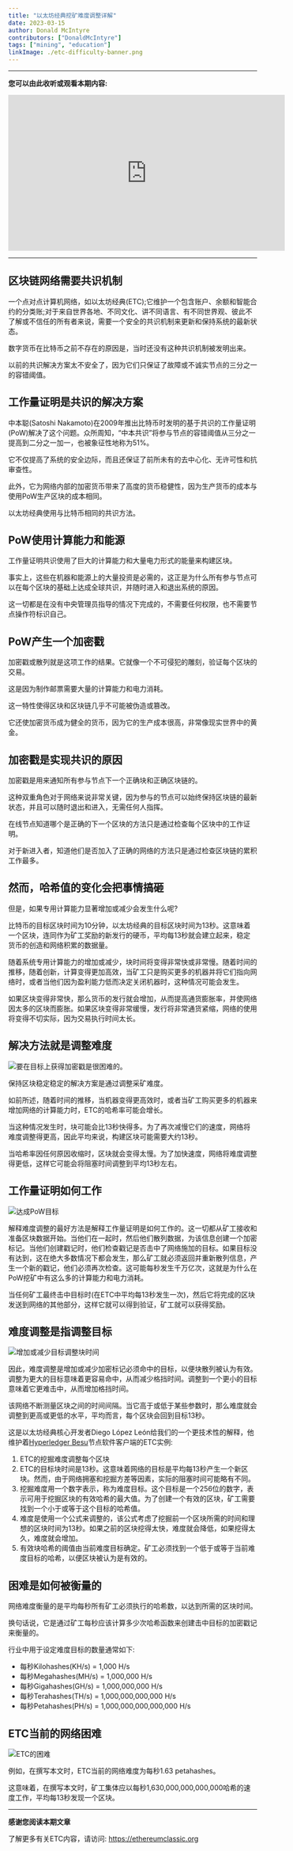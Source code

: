 ```yaml
---
title: "以太坊经典挖矿难度调整详解"
date: 2023-03-15
author: Donald McIntyre
contributors: ["DonaldMcIntyre"]
tags: ["mining", "education"]
linkImage: ./etc-difficulty-banner.png
---
```


---
**您可以由此收听或观看本期内容:**

<iframe width="560" height="315" src="https://www.youtube.com/embed/PgAaPaNdrHw" title="YouTube video player" frameborder="0" allow="accelerometer; autoplay; clipboard-write; encrypted-media; gyroscope; picture-in-picture; web-share" allowfullscreen></iframe>

---

## 区块链网络需要共识机制

一个点对点计算机网络，如以太坊经典(ETC);它维护一个包含账户、余额和智能合约的分类账;对于来自世界各地、不同文化、讲不同语言、有不同世界观、彼此不了解或不信任的所有者来说，需要一个安全的共识机制来更新和保持系统的最新状态。

数字货币在比特币之前不存在的原因是，当时还没有这种共识机制被发明出来。

以前的共识解决方案太不安全了，因为它们只保证了故障或不诚实节点的三分之一的容错阈值。

## 工作量证明是共识的解决方案

中本聪(Satoshi Nakamoto)在2009年推出比特币时发明的基于共识的工作量证明(PoW)解决了这个问题。众所周知，“中本共识”将参与节点的容错阈值从三分之一提高到二分之一加一，也被象征性地称为51%。

它不仅提高了系统的安全边际，而且还保证了前所未有的去中心化、无许可性和抗审查性。

此外，它为网络内部的加密货币带来了高度的货币稳健性，因为生产货币的成本与使用PoW生产区块的成本相同。

以太坊经典使用与比特币相同的共识方法。

## PoW使用计算能力和能源

工作量证明共识使用了巨大的计算能力和大量电力形式的能量来构建区块。

事实上，这些在机器和能源上的大量投资是必需的，这正是为什么所有参与节点可以在每个区块的基础上达成全球共识，并随时进入和退出系统的原因。

这一切都是在没有中央管理员指导的情况下完成的，不需要任何权限，也不需要节点操作符标识自己。

## PoW产生一个加密戳

加密戳或散列就是这项工作的结果。它就像一个不可侵犯的雕刻，验证每个区块的交易。

这是因为制作邮票需要大量的计算能力和电力消耗。

这一特性使得区块和区块链几乎不可能被伪造或篡改。

它还使加密货币成为健全的货币，因为它的生产成本很高，非常像现实世界中的黄金。

## 加密戳是实现共识的原因

加密戳是用来通知所有参与节点下一个正确块和正确区块链的。

这种双重角色对于网络来说非常关键，因为参与的节点可以始终保持区块链的最新状态，并且可以随时退出和进入，无需任何人指挥。

在线节点知道哪个是正确的下一个区块的方法只是通过检查每个区块中的工作证明。

对于新进入者，知道他们是否加入了正确的网络的方法只是通过检查区块链的累积工作最多。

## 然而，哈希值的变化会把事情搞砸

但是，如果专用计算能力显著增加或减少会发生什么呢?

比特币的目标区块时间为10分钟，以太坊经典的目标区块时间为13秒。这意味着一个区块，连同作为矿工奖励的新发行的硬币，平均每13秒就会建立起来，稳定货币的创造和网络积累的数据量。

随着系统专用计算能力的增加或减少，块时间将变得非常快或非常慢。随着时间的推移，随着创新，计算变得更加高效，当矿工只是购买更多的机器并将它们指向网络时，或者当他们因为盈利能力低而决定关闭机器时，这种情况可能会发生。

如果区块变得非常快，那么货币的发行就会增加，从而提高通货膨胀率，并使网络因太多的区块而膨胀。如果区块变得非常缓慢，发行将非常通货紧缩，网络的使用将变得不切实际，因为交易执行时间太长。

## 解决方法就是调整难度

![要在目标上获得加密戳是很困难的。](./etc-difficulty-banner.png)

保持区块稳定稳定的解决方案是通过调整采矿难度。

如前所述，随着时间的推移，当机器变得更高效时，或者当矿工购买更多的机器来增加网络的计算能力时，ETC的哈希率可能会增长。

当这种情况发生时，块可能会比13秒快得多。为了再次减慢它们的速度，网络将难度调整得更高，因此平均来说，构建区块可能需要大约13秒。

当哈希率因任何原因收缩时，区块就会变得太慢。为了加快速度，网络将难度调整得更低，这样它可能会将阻塞时间调整到平均13秒左右。

## 工作量证明如何工作

![达成PoW目标](./1.png)

解释难度调整的最好方法是解释工作量证明是如何工作的。这一切都从矿工接收和准备区块数据开始。当他们在一起时，然后他们散列数据，为该信息创建一个加密标记。当他们创建戳记时，他们检查戳记是否击中了网络施加的目标。如果目标没有达到，这在绝大多数情况下都会发生，那么矿工就必须返回并重新散列信息，产生一个新的戳记，他们必须再次检查。这可能每秒发生千万亿次，这就是为什么在PoW挖矿中有这么多的计算能力和电力消耗。

当任何矿工最终击中目标时(在ETC中平均每13秒发生一次)，然后它将完成的区块发送到网络的其他部分，这样它就可以得到验证，矿工就可以获得奖励。

## 难度调整是指调整目标

![增加或减少目标调整块时间](./2.png)

因此，难度调整是增加或减少加密标记必须命中的目标，以便块散列被认为有效。调整为更大的目标意味着更容易命中，从而减少格挡时间。调整到一个更小的目标意味着它更难击中，从而增加格挡时间。

该网络不断测量区块之间的时间间隔。当它高于或低于某些参数时，那么难度就会调整到更高或更低的水平，平均而言，每个区块会回到目标13秒。

这是以太坊经典核心开发者Diego López León给我们的一个更技术性的解释，他维护着[Hyperledger Besu](https://ethereumclassic.org/blog/2023-01-10-hyperledger-besu-explained)节点软件客户端的ETC实例:

1. ETC的挖掘难度调整每个区块
2. ETC的目标块时间是13秒。这意味着网络的目标是平均每13秒产生一个新区块。然而，由于网络拥塞和挖掘方差等因素，实际的阻塞时间可能略有不同。
3. 挖掘难度用一个数字表示，称为难度目标。这个目标是一个256位的数字，表示可用于挖掘区块的有效哈希的最大值。为了创建一个有效的区块，矿工需要找到一个小于或等于这个目标的哈希值。
4. 难度是使用一个公式来调整的，该公式考虑了挖掘前一个区块所需的时间和理想的区块时间为13秒。如果之前的区块挖得太快，难度就会降低，如果挖得太久，难度就会增加。
5. 有效块哈希的阈值由当前难度目标确定。矿工必须找到一个低于或等于当前难度目标的哈希，以便区块被认为是有效的。

## 困难是如何被衡量的

网络难度衡量的是平均每秒所有矿工必须执行的哈希数，以达到所需的区块时间。

换句话说，它是通过矿工每秒应该计算多少次哈希函数来创建击中目标的加密戳记来衡量的。

行业中用于设定难度目标的数量通常如下:

- 每秒Kilohashes(KH/s) = 1,000 H/s
- 每秒Megahashes(MH/s) = 1,000,000 H/s
- 每秒Gigahashes(GH/s) = 1,000,000,000 H/s
- 每秒Terahashes(TH/s) = 1,000,000,000,000 H/s
- 每秒Petahashes(PH/s) = 1,000,000,000,000,000 H/s

## ETC当前的网络困难

![ETC的困难](./3.png)

例如，在撰写本文时，ETC当前的网络难度为每秒1.63 petahashes。

这意味着，在撰写本文时，矿工集体应以每秒1,630,000,000,000,000哈希的速度工作，平均每13秒发现一个区块。

---

**感谢您阅读本期文章**

了解更多有关ETC内容，请访问: https://ethereumclassic.org
